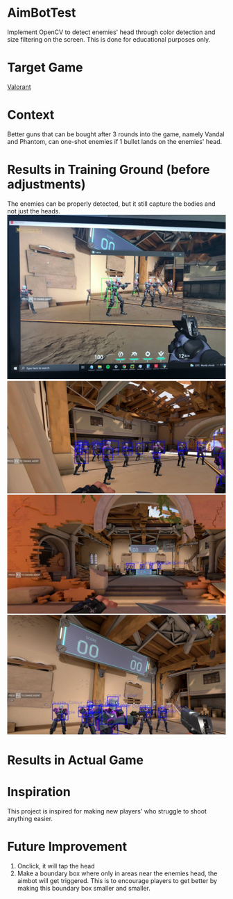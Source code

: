 # AimBotTest
Implement OpenCV to detect enemies' head through color detection and size filtering on the screen. This is done for educational purposes only.
                  
# Target Game
[Valorant](https://playvalorant.com/en-sg/)

# Context
Better guns that can be bought after 3 rounds into the game, namely Vandal and Phantom, can one-shot enemies if 1 bullet lands on the enemies' head.

# Results in Training Ground (before adjustments)
The enemies can be properly detected, but it still capture the bodies and not just the heads.
![](https://github.com/Stygian84/AimBotTest/blob/main/opencv%20aimbot%20test/docs/aimbot4.jpg)
![](https://github.com/Stygian84/AimBotTest/blob/main/opencv%20aimbot%20test/docs/aimbot1.jpg)
![](https://github.com/Stygian84/AimBotTest/blob/main/opencv%20aimbot%20test/docs/aimbot2.jpg)
![](https://github.com/Stygian84/AimBotTest/blob/main/opencv%20aimbot%20test/docs/aimbot3.jpg)

# Results in Actual Game


# Inspiration
This project is inspired for making new players' who struggle to shoot anything easier.

# Future Improvement
1. Onclick, it will tap the head
2. Make a boundary box where only in areas near the enemies head, the aimbot will get triggered. This is to encourage players to get better by making this boundary box smaller and smaller.
